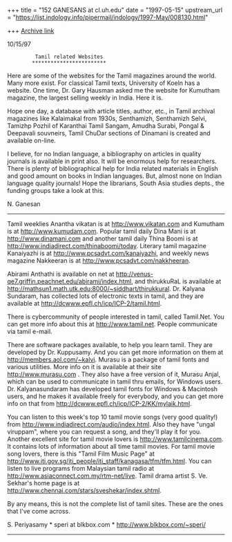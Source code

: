 +++
title = "152 GANESANS at cl.uh.edu"
date = "1997-05-15"
upstream_url = "https://list.indology.info/pipermail/indology/1997-May/008130.html"

+++
[Archive link](https://list.indology.info/pipermail/indology/1997-May/008130.html)


10/15/97

             Tamil related Websites
            ************************

Here are some of the websites for the Tamil magazines around the world.
Many more exist. For classical Tamil texts, University of Koeln has
a website. One time, Dr. Gary Hausman asked me the website for
Kumutham magazine, the largest selling weekly in India. Here it is.

Hope one day, a database with article titles, author, etc., in 
Tamil archival magazines like Kalaimakal from 1930s,
Senthamizh, Senthamizh Selvi, Tamizhp Pozhil of Karanthai Tamil Sangam,
Amudha Surabi, Pongal & Deepavali souvneirs, Tamil ChuDar sections of
Dinamani is created and available on-line.

I believe, for no Indian language, a bibliography on
articles in quality journals is available in print also.
It will be enormous help for researchers. There is plenty of
bibliographical help for India related materials in English
and good amount on books in Indian languages. But, almost none
on Indian language quality journals! Hope the librarians, South Asia
studies depts., the funding groups take a look at this.

N. Ganesan


******************************************************

Tamil weeklies Anantha vikatan is at http://www.vikatan.com and Kumutham
is at http://www.kumudam.com. Popular tamil daily Dina Mani is at
http://www.dinamani.com and another tamil daily Thina  Boomi is at
http://www.indiadirect.com/thinaboomi/today.  Literary tamil magazine
Kanaiyazhi is at http://www.pcsadvt.com/kanaiyazhi, and weekly news
magazine Nakkeeran is at http://www.pcsadvt.com/nakkheeran.

Abirami Anthathi is available on net at 
http://venus-qe7.griffin.peachnet.edu/abirami/index.html, and
thirukkuRaL is available at
http://mathsun1.math.utk.edu:8000/~siddhart/thirukkural.
Dr. Kalyana Sundaram, has collected  lots of electronic texts in tamil,
and they are available at http://dcwww.epfl.ch/icp/ICP-2/tamil.html.

There is cybercommunity of people interested in tamil, called Tamil.Net.
You can get more info about this at http://www.tamil.net. People
communicate via tamil e-mail.

There are software packages available, to help you learn tamil.  They
are developed by Dr. Kuppusamy.  And you can get more information on
them at http://members.aol.com/~kalvi.  Murasu is a package of tamil
fonts and various utilities.  More info on it is available at their site
http://www.murasu.com .  They also have a free version of it, Murasu
Anjal, which can be used to communicate in tamil thru emails, for
Windows users.   Dr. Kalyanasundaram has developed tamil fonts for
Windows & Macintosh users,  and he makes it available freely for
everybody, and you can get more info on that from
http://dcwww.epfl.ch/icp/ICP-2/KK/mylaik.html.

You can listen to this week's top 10 tamil movie songs (very good
quality!) from http://www.indiadirect.com/audio/index.html.  Also they
have "ungal viruppam", where you can request a song, and they'll play it
for you. Another excellent site for tamil movie lovers is
http://www.tamilcinema.com.  It contains lots of information about all
time tamil movies.  For tamil movie song lovers, there is this "Tamil
Film Music Page" at
http://www.iti.gov.sg/iti_people/iti_staff/kanagasa/tfm/tfm.html.
You can listen to live programs from Malaysian tamil radio at
http://www.asiaconnect.com.my/rtm-net/live.  Tamil drama artist S. Ve.
Sekhar's home page is at
http://www.chennai.com/stars/sveshekar/index.shtml.

By any means, this is not the complete list of tamil sites.  These are
the ones that I've come across.

S. Periyasamy * speri at blkbox.com * http://www.blkbox.com/~speri/




*******************************************************************





